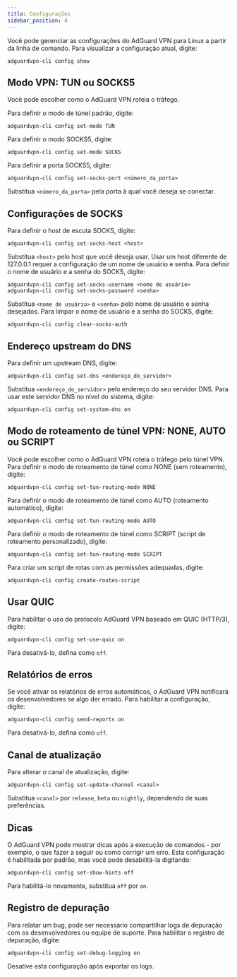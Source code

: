```yaml
---
title: Configurações
sidebar_position: 4
---
```


Você pode gerenciar as configurações do AdGuard VPN para Linux a partir da linha de comando. Para visualizar a configuração atual, digite:

```
adguardvpn-cli config show
```

## Modo VPN: TUN ou SOCKS5

Você pode escolher como o AdGuard VPN roteia o tráfego.

Para definir o modo de túnel padrão, digite:

```
adguardvpn-cli config set-mode TUN
```

Para definir o modo SOCKS5, digite:

```
adguardvpn-cli config set-mode SOCKS
```

Para definir a porta SOCKS5, digite:

```
adguardvpn-cli config set-socks-port <número_da_porta>
```

Substitua `<número_da_porta>` pela porta à qual você deseja se conectar.

## Configurações de SOCKS

Para definir o host de escuta SOCKS, digite:

```
adguardvpn-cli config set-socks-host <host>
```

Substitua `<host>` pelo host que você deseja usar. Usar um host diferente de 127.0.0.1 requer a configuração de um nome de usuário e senha. Para definir o nome de usuário e a senha do SOCKS, digite:

```
adguardvpn-cli config set-socks-username <nome de usuário>
adguardvpn-cli config set-socks-password <senha>
```

Substitua `<nome de usuário>` e `<senha>` pelo nome de usuário e senha desejados. Para limpar o nome de usuário e a senha do SOCKS, digite:

```
adguardvpn-cli config clear-socks-auth
```

## Endereço upstream do DNS

Para definir um upstream DNS, digite:

```
adguardvpn-cli config set-dns <endereço_do_servidor>
```

Substitua `<endereço_do_servidor>` pelo endereço do seu servidor DNS. Para usar este servidor DNS no nível do sistema, digite:

```
adguardvpn-cli config set-system-dns on
```

## Modo de roteamento de túnel VPN: NONE, AUTO ou SCRIPT

Você pode escolher como o AdGuard VPN roteia o tráfego pelo túnel VPN. Para definir o modo de roteamento de túnel como NONE (sem roteamento), digite:

```
adguardvpn-cli config set-tun-routing-mode NONE
```

Para definir o modo de roteamento de túnel como AUTO (roteamento automático), digite:

```
adguardvpn-cli config set-tun-routing-mode AUTO
```

Para definir o modo de roteamento de túnel como SCRIPT (script de roteamento personalizado), digite:

```
adguardvpn-cli config set-tun-routing-mode SCRIPT
```

Para criar um script de rotas com as permissões adequadas, digite:

```
adguardvpn-cli config create-routes-script
```

## Usar QUIC

Para habilitar o uso do protocolo AdGuard VPN baseado em QUIC (HTTP/3), digite:

```
adguardvpn-cli config set-use-quic on
```

Para desativá-lo, defina como `off`.

## Relatórios de erros

Se você ativar os relatórios de erros automáticos, o AdGuard VPN notificará os desenvolvedores se algo der errado. Para habilitar a configuração, digite:

```
adguardvpn-cli config send-reports on
```

Para desativá-lo, defina como `off`.

## Canal de atualização

Para alterar o canal de atualização, digite:

```
adguardvpn-cli config set-update-channel <canal>
```

Substitua `<canal>` por `release`, `beta` ou `nightly`, dependendo de suas preferências.

## Dicas

O AdGuard VPN pode mostrar dicas após a execução de comandos - por exemplo, o que fazer a seguir ou como corrigir um erro. Esta configuração é habilitada por padrão, mas você pode desabilitá-la digitando:

```
adguardvpn-cli config set-show-hints off
```

Para habilitá-lo novamente, substitua `off` por `on`.

## Registro de depuração

Para relatar um bug, pode ser necessário compartilhar logs de depuração com os desenvolvedores ou equipe de suporte. Para habilitar o registro de depuração, digite:

```
adguardvpn-cli config set-debug-logging on
```

Desative esta configuração após exportar os logs.
